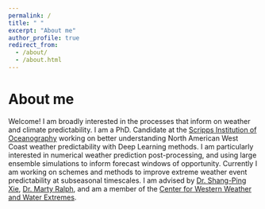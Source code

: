 ```yaml
---
permalink: /
title: " "
excerpt: "About me"
author_profile: true
redirect_from: 
  - /about/
  - /about.html
---
```


About me
======
Welcome! I am broadly interested in the processes that inform on weather and climate predictability. I am a PhD. Candidate at the [Scripps Institution of Oceanography](https://scripps.ucsd.edu/) working on better understanding North American West Coast weather predictability with Deep Learning methods. I am particularly interested in numerical weather prediction post-processing, and using large ensemble simulations to inform forecast windows of opportunity. Currently I am working on schemes and methods to improve extreme weather event predictability at subseasonal timescales. I am advised by [Dr. Shang-Ping Xie](https://sxie.scrippsprofiles.ucsd.edu/), [Dr. Marty Ralph](https://mralph.scrippsprofiles.ucsd.edu/), and am a member of the [Center for Western Weather and Water Extremes](https://cw3e.ucsd.edu/).
